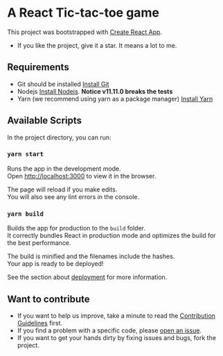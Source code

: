 # A React Tic-tac-toe game

This project was bootstrapped with [Create React App](https://github.com/facebook/create-react-app).

- If you like the project, give it a star. It means a lot to me.

## Requirements

- Git should be installed [Install Git](https://git-scm.com/downloads)
- Nodejs [Install Nodejs](https://nodejs.org/en/download/). **Notice v11.11.0 breaks the tests**
- Yarn (we recommend using yarn as a package manager) [Install Yarn](https://yarnpkg.com/en/)

## Available Scripts

In the project directory, you can run:

### `yarn start`

Runs the app in the development mode.<br />
Open [http://localhost:3000](http://localhost:3000) to view it in the browser.

The page will reload if you make edits.<br />
You will also see any lint errors in the console.

### `yarn build`

Builds the app for production to the `build` folder.<br />
It correctly bundles React in production mode and optimizes the build for the best performance.

The build is minified and the filenames include the hashes.<br />
Your app is ready to be deployed!

See the section about [deployment](https://facebook.github.io/create-react-app/docs/deployment) for more information.

## Want to contribute

* If you want to help us improve, take a minute to read the [Contribution Guidelines](/CONTRIBUTING.md) first.
* If you find a problem with a specific code, please [open an issue](https://github.com/fobabs/tic-tac-toe/issues/new).
* If you want to get your hands dirty by fixing issues and bugs, fork the project.
